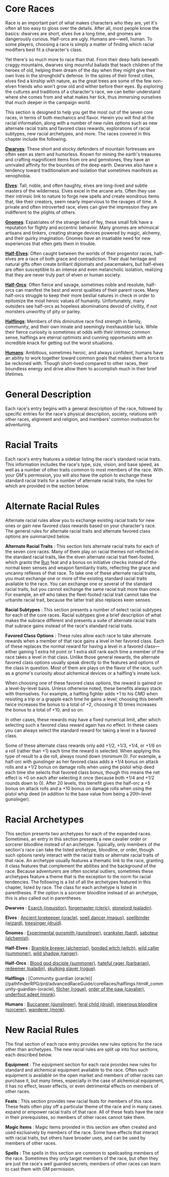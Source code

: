 # Core Races

Race is an important part of what makes characters who they are, yet it's often all too easy to gloss over the details. After all, most people know the basics: dwarves are short, elves live a long time, and gnomes are dangerously curious. Half-orcs are ugly. Humans are—well, human. To some players, choosing a race is simply a matter of finding which racial modifiers best fit a character's class.

Yet there's so much more to race than that. From their deep halls beneath craggy mountains, dwarves sing mournful ballads that teach children of the heroes of old, helping them dream of the day when they might give their own lives in the stronghold's defense. In the spires of their forest cities, elves find a kinship with nature, as the great trees are some of the few non-elven friends who won't grow old and wither before their eyes. By exploring the cultures and traditions of a character's race, we can better understand where she comes from and what makes her tick, thus immersing ourselves that much deeper in the campaign world.

This section is designed to help you get the most out of the seven core races, in terms of both mechanics and flavor. Herein you will find all the racial information, along with a number of new rules options such as new alternate racial traits and favored class rewards, explorations of racial subtypes, new racial archetypes, and more. The races covered in this chapter include the following.

[**Dwarves**](/pathfinderRPG/prd/advancedRaceGuide/coreRaces/dwarves.html): These short and stocky defenders of mountain fortresses are often seen as stern and humorless. Known for mining the earth's treasures and crafting magnificent items from ore and gemstones, they have an unrivaled affinity for the bounties of the deep earth. Dwarves also have a tendency toward traditionalism and isolation that sometimes manifests as xenophobia.

[**Elves**](/pathfinderRPG/prd/advancedRaceGuide/coreRaces/elves.html): Tall, noble, and often haughty, elves are long-lived and subtle masters of the wilderness. Elves excel in the arcane arts. Often they use their intrinsic link to nature to forge new spells and create wondrous items that, like their creators, seem nearly impervious to the ravages of time. A private and often introverted race, elves can give the impression they are indifferent to the plights of others.

[**Gnomes**](/pathfinderRPG/prd/advancedRaceGuide/coreRaces/gnomes.html): Expatriates of the strange land of fey, these small folk have a reputation for flighty and eccentric behavior. Many gnomes are whimsical artisans and tinkers, creating strange devices powered by magic, alchemy, and their quirky imagination. Gnomes have an insatiable need for new experiences that often gets them in trouble.

[**Half-Elves**](/pathfinderRPG/prd/advancedRaceGuide/coreRaces/halfElves.html): Often caught between the worlds of their progenitor races, half-elves are a race of both grace and contradiction. Their dual heritage and natural gifts often create brilliant diplomats and peacemakers, but half-elves are often susceptible to an intense and even melancholic isolation, realizing that they are never truly part of elven or human society.

[**Half-Orcs**](/pathfinderRPG/prd/advancedRaceGuide/coreRaces/halfOrcs.html): Often fierce and savage, sometimes noble and resolute, half-orcs can manifest the best and worst qualities of their parent races. Many half-orcs struggle to keep their more bestial natures in check in order to epitomize the most heroic values of humanity. Unfortunately, many outsiders see half-orcs as hopeless abominations devoid of civility, if not monsters unworthy of pity or parley.

[**Halflings**](/pathfinderRPG/prd/advancedRaceGuide/coreRaces/halflings.html): Members of this diminutive race find strength in family, community, and their own innate and seemingly inexhaustible luck. While their fierce curiosity is sometimes at odds with their intrinsic common sense, halflings are eternal optimists and cunning opportunists with an incredible knack for getting out the worst situations.

[**Humans**](/pathfinderRPG/prd/advancedRaceGuide/coreRaces/humans.html): Ambitious, sometimes heroic, and always confident, humans have an ability to work together toward common goals that makes them a force to be reckoned with. Though short-lived compared to other races, their boundless energy and drive allow them to accomplish much in their brief lifetimes.

# General Description

Each race's entry begins with a general description of the race, followed by specific entries for the race's physical description, society, relations with other races, alignment and religion, and members' common motivation for adventuring.

# Racial Traits

Each race's entry features a sidebar listing the race's standard racial traits. This information includes the race's type, size, vision, and base speed, as well as a number of other traits common to most members of the race. With your GM's permission, you will also have the option to exchange these standard racial traits for a number of alternate racial traits, the rules for which are provided in the section below.

# Alternate Racial Rules

Alternate racial rules allow you to exchange existing racial traits for new ones or gain new favored class rewards based on your character's race. The general rules for alternate racial traits and alternate favored class options are summarized below.

**Alternate Racial Traits** : This section lists alternate racial traits for each of the seven core races. Many of them play on racial themes not reflected in the standard racial traits, like the elven alternate racial trait fleet-footed, which grants the [Run](/pathfinderRPG/prd/feats.html#_run) feat and a bonus on initiative checks instead of the normal keen senses and weapon familiarity traits, reflecting the grace and uncanny reflexes of that race. To take one of these alternate racial traits, you must exchange one or more of the existing standard racial traits available to the race. You can exchange one or several of the standard racial traits, but you cannot exchange the same racial trait more than once. For example, an elf who takes the fleet-footed racial trait cannot take the urbanite racial trait, because the latter trait also replaces keen senses.

**Racial Subtypes** : This section presents a number of select racial subtypes for each of the core races. Racial subtypes give a brief description of what makes the subrace different and presents a suite of alternate racial traits that subrace gains instead of the race's standard racial traits.

**Favored Class Options** : These rules allow each race to take alternate rewards when a member of that race gains a level in her favored class. Each of these replaces the normal reward for having a level in a favored class—either gaining 1 extra hit point or 1 extra skill rank each time a member of the race takes a level in that class. Unlike those general rewards, the alternate favored class options usually speak directly to the features and options of the class in question. Most of them are plays on the flavor of the race, such as a gnome's curiosity about alchemical devices or a halfling's innate luck.

When choosing one of these favored class options, the reward is gained on a level-by-level basis. Unless otherwise noted, these benefits always stack with themselves. For example, a halfling fighter adds +1 to his CMD when resisting a trip or a grapple each time he gains a level; choosing this benefit twice increases the bonus to a total of +2, choosing it 10 times increases the bonus to a total of +10, and so on.

In other cases, these rewards may have a fixed numerical limit, after which selecting such a favored class reward again has no effect. In these cases you can always select the standard reward for taking a level in a favored class.

Some of these alternate class rewards only add +1/2, +1/3, +1/4, or +1/6 on a roll (rather than +1) each time the reward is selected. When applying this type of result to a die roll, always round down (minimum 0). For example, a half-orc with gunslinger as her favored class adds a +1/4 bonus on attack rolls and a +1/2 bonus on damage rolls when using the pistol whip deed each time she selects that favored class bonus, though this means the net effect is +0 on each after selecting it once (because both +1/4 and +1/2 rounds down to 0). After 20 levels, this benefit gives the half-orc a +5 bonus on attack rolls and a +10 bonus on damage rolls when using the pistol whip deed (in addition to the base value from being a 20th-level gunslinger).

# Racial Archetypes

This section presents two archetypes for each of the expanded races. Sometimes, an entry in this section presents a new cavalier order or sorcerer bloodline instead of an archetype. Typically, only members of the section's race can take the listed archetype, bloodline, or order, though such options rarely interact with the racial traits or alternate racial traits of that race. An archetype usually features a thematic link to the race, granting it class features that complement the abilities and the background of the race. Because adventurers are often societal outliers, sometimes these archetypes feature a theme that is the exception to the norm for racial tendencies. The following is a list of all the archetypes featured in this chapter, listed by race. The class for each archetype is listed in parentheses. If the option is a sorcerer bloodline instead of an archetype, this is also called out in parentheses.

**Dwarves** : [Exarch (inquisitor)](/pathfinderRPG/prd/advancedRaceGuide/coreRaces/dwarves.html#_exarch-(inquisitor)), [forgemaster (cleric)](/pathfinderRPG/prd/advancedRaceGuide/coreRaces/dwarves.html#_forgemaster-(cleric)), [stonelord (paladin)](/pathfinderRPG/prd/advancedRaceGuide/coreRaces/dwarves.html#_stonelord-(paladin)).

**Elves** : [Ancient lorekeeper (oracle)](/pathfinderRPG/prd/advancedRaceGuide/coreRaces/elves.html#_ancient-lorekeeper-(oracle)), [spell dancer (magus)](/pathfinderRPG/prd/advancedRaceGuide/coreRaces/elves.html#_spell-dancer-(magus)), [spellbinder (wizard)](/pathfinderRPG/prd/advancedRaceGuide/coreRaces/elves.html#_spellbinder-(wizard)), [treesinger (druid)](/pathfinderRPG/prd/advancedRaceGuide/coreRaces/elves.html#_treesinger-(druid)).

**Gnomes** : [Experimental gunsmith (gunslinger)](/pathfinderRPG/prd/advancedRaceGuide/coreRaces/gnomes.html#_experimental-gunsmith-(gunslinger)), [prankster (bard)](/pathfinderRPG/prd/advancedRaceGuide/coreRaces/gnomes.html#_prankster-(bard)), [saboteur (alchemist)](/pathfinderRPG/prd/advancedRaceGuide/coreRaces/gnomes.html#_saboteur-(alchemist)).

**Half-Elves** : [Bramble brewer (alchemist)](/pathfinderRPG/prd/advancedRaceGuide/coreRaces/halfElves.html#_bramble-brewer-(alchemist)), [bonded witch (witch)](/pathfinderRPG/prd/advancedRaceGuide/coreRaces/halfElves.html#_bonded-witch-(witch)), [wild caller (summoner)](/pathfinderRPG/prd/advancedRaceGuide/coreRaces/halfElves.html#_wild-caller-(summoner)), [wild shadow (ranger)](/pathfinderRPG/prd/advancedRaceGuide/coreRaces/halfElves.html#_wild-shadow-(ranger)).

**Half-Orcs** : [Blood god disciple (summoner)](/pathfinderRPG/prd/advancedRaceGuide/coreRaces/halfOrcs.html#_blood-god-disciple-(summoner)), [hateful rager (barbarian)](/pathfinderRPG/prd/advancedRaceGuide/coreRaces/halfOrcs.html#_hateful-rager-(barbarian)), [redeemer (paladin)](/pathfinderRPG/prd/advancedRaceGuide/coreRaces/halfOrcs.html#_redeemer-(paladin)), [skulking slayer (rogue)](/pathfinderRPG/prd/advancedRaceGuide/coreRaces/halfOrcs.html#_skulking-slayer-(rogue)).

**Halflings** : [Community guardian (oracle)](/pathfinderRPG/prd/advancedRaceGuide/coreRaces/halflings.html#_community-guardian-(oracle), [filcher (rogue)](/pathfinderRPG/prd/advancedRaceGuide/coreRaces/halflings.html#_filcher-(rogue)), [order of the paw (cavalier)](/pathfinderRPG/prd/advancedRaceGuide/coreRaces/halflings.html#_order-of-the-paw-(cavalier)), [underfoot adept (monk)](/pathfinderRPG/prd/advancedRaceGuide/coreRaces/halflings.html#_underfoot-adept-(monk)).

**Humans** : [Buccaneer (gunslinger)](/pathfinderRPG/prd/advancedRaceGuide/coreRaces/humans.html#_buccaneer-(gunslinger)), [feral child (druid)](/pathfinderRPG/prd/advancedRaceGuide/coreRaces/humans.html#_feral-child-(druid)), [imperious bloodline (sorcerer)](/pathfinderRPG/prd/advancedRaceGuide/coreRaces/humans.html#_imperious-bloodline-(sorcerer)), [wanderer (monk)](/pathfinderRPG/prd/advancedRaceGuide/coreRaces/humans.html#_wanderer-(monk)).

# New Racial Rules

The final section of each race entry provides new rules options for the race other than archetypes. The new racial rules are split up into four sections, each described below.

**Equipment** : The equipment section for each race provides new rules for standard and alchemical equipment available to the race. Often such equipment is available on the open market and members of other races can purchase it, but many times, especially in the case of alchemical equipment, it has no effect, lesser effects, or even detrimental effects on members of other races.

**Feats** : This section provides new racial feats for members of this race. These feats often play off a particular theme of the race and in many cases expand or empower racial traits of that race. All of these feats have the race in their prerequisites, so members of other races cannot take them.

**Magic Items** : Magic items provided in this section are often created and used exclusively by members of the race. Some have effects that interact with racial traits, but others have broader uses, and can be used by members of other races.

**Spells** : The spells in this section are common to spellcasting members of the race. Sometimes they only target members of the race, but often they are just the race's well guarded secrets; members of other races can learn to cast them with GM permission.

